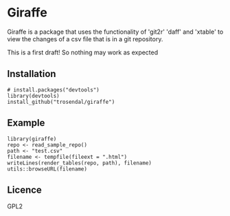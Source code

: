 # Giraffe

Giraffe is a package that uses the functionality of 'git2r' 'daff' and
'xtable' to view the changes of a csv file that is in a git
repository.

This is a first draft! So nothing may work as expected

## Installation

```
# install.packages("devtools")
library(devtools)
install_github("trosendal/giraffe")
```

## Example

```
library(giraffe)
repo <- read_sample_repo()
path <- "test.csv"
filename <- tempfile(fileext = ".html")
writeLines(render_tables(repo, path), filename)
utils::browseURL(filename)
```


Licence
-------

GPL2
